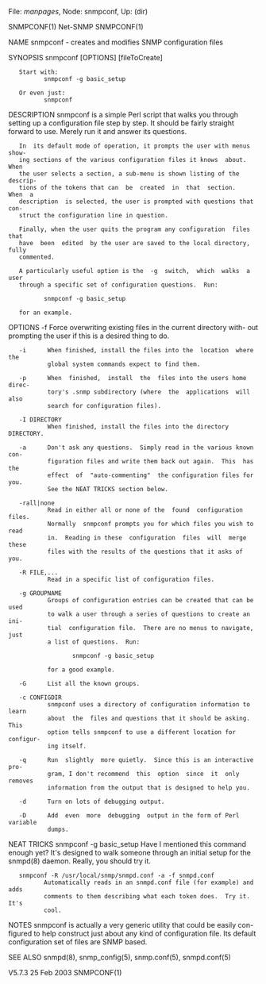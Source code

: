 File: *manpages*,  Node: snmpconf,  Up: (dir)

SNMPCONF(1)                        Net-SNMP                        SNMPCONF(1)



NAME
       snmpconf - creates and modifies SNMP configuration files

SYNOPSIS
       snmpconf [OPTIONS] [fileToCreate]

       Start with:
              snmpconf -g basic_setup

       Or even just:
              snmpconf

DESCRIPTION
       snmpconf  is  a  simple Perl script that walks you through setting up a
       configuration file step by step.  It should be fairly straight  forward
       to use.  Merely run it and answer its questions.

       In  its default mode of operation, it prompts the user with menus show-
       ing sections of the various configuration files it knows  about.   When
       the user selects a section, a sub-menu is shown listing of the descrip-
       tions of the tokens that can  be  created  in  that  section.   When  a
       description  is selected, the user is prompted with questions that con-
       struct the configuration line in question.

       Finally, when the user quits the program any configuration  files  that
       have  been  edited  by the user are saved to the local directory, fully
       commented.

       A particularly useful option is the  -g  switch,  which  walks  a  user
       through a specific set of configuration questions.  Run:

              snmpconf -g basic_setup

       for an example.

OPTIONS
       -f      Force overwriting existing files in the current directory with-
               out prompting the user if this is a desired thing to do.

       -i      When finished, install the files into the  location  where  the
               global system commands expect to find them.

       -p      When  finished,  install  the  files into the users home direc-
               tory's .snmp subdirectory (where  the  applications  will  also
               search for configuration files).

       -I DIRECTORY
               When finished, install the files into the directory DIRECTORY.

       -a      Don't ask any questions.  Simply read in the various known con-
               figuration files and write them back out again.  This  has  the
               effect  of  "auto-commenting"  the configuration files for you.
               See the NEAT TRICKS section below.

       -rall|none
               Read in either all or none of the  found  configuration  files.
               Normally  snmpconf prompts you for which files you wish to read
               in.  Reading in these  configuration  files  will  merge  these
               files with the results of the questions that it asks of you.

       -R FILE,...
               Read in a specific list of configuration files.

       -g GROUPNAME
               Groups of configuration entries can be created that can be used
               to walk a user through a series of questions to create an  ini-
               tial  configuration file.  There are no menus to navigate, just
               a list of questions.  Run:

                      snmpconf -g basic_setup

               for a good example.

       -G      List all the known groups.

       -c CONFIGDIR
               snmpconf uses a directory of configuration information to learn
               about  the  files and questions that it should be asking.  This
               option tells snmpconf to use a different location for configur-
               ing itself.

       -q      Run  slightly  more quietly.  Since this is an interactive pro-
               gram, I don't recommend  this  option  since  it  only  removes
               information from the output that is designed to help you.

       -d      Turn on lots of debugging output.

       -D      Add  even  more  debugging  output in the form of Perl variable
               dumps.

NEAT TRICKS
       snmpconf -g basic_setup
              Have I mentioned this command enough yet?  It's designed to walk
              someone  through  an  initial  setup  for  the  snmpd(8) daemon.
              Really, you should try it.

       snmpconf -R /usr/local/snmp/snmpd.conf -a -f snmpd.conf
              Automatically reads in an snmpd.conf file (for example) and adds
              comments to them describing what each token does.  Try it.  It's
              cool.

NOTES
       snmpconf is actually a very generic utility that could be  easily  con-
       figured  to  help  construct just about any kind of configuration file.
       Its default configuration set of files are SNMP based.

SEE ALSO
       snmpd(8), snmp_config(5), snmp.conf(5), snmpd.conf(5)



V5.7.3                            25 Feb 2003                      SNMPCONF(1)
